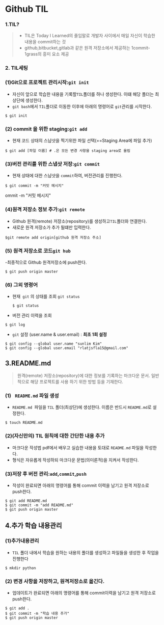 # Github TIL

### 1.TIL?

> - TIL은 Today I Learned의 줄임말로 개발자 사이에서 매일 자신이 학습한 내용을 commit하는 것
> - github,bitbucket,gitlab과  같은 원격 저장소에서 제공하는 1commit-1grass의 흥미 요소 제공

### 2. TIL세팅

### (1)Git으로 프로젝트 관리시작:`git init`

- 자신이 앞으로 학습한 내용을 기록할`TIL`폴더를 하나 생성한다. 이떄 해당 폴더는 최상단에 생성한다.
- `git bash`에서 `TIL`폴더로 이동한 이후에 아래의 명령어로 `git`관리를 시작한다.

```$ git init```

 ### (2) commit 을 위한 staging:`git add`

- 현재 코드 상태의 스냡샷을 찍기위한 파일 선택(==Staging Area에 파일 추가)

``` $gi
$ git add [파일 이름] # .은 모든 변경 사항을 staging area로 올림
```





### (3)버전 관리를 위한 스냅샷 저장:`git commit`

- 현재 상태에 대한 스냡샷을 `commit`하여, 버전관리를 진행한다.



 ```$git c
$ git commit -m "커밋 메시지"
 ```

ommit -m "커밋 메시지"



### (4)원격 저장소 정보 추가:`git remote`

- Github 원격(remote) 저장소(repository)를 생성하고`TIL`폴더와 연결한다.
- 새로운 원격 저장소가 추가 될떄만 입력한다.

```$git remote add 
$git remote add origin[github 원격 저장소 주소]
```



### (5) 원격 저장소로 코드`git hub`

-최종적으로 Github 원격저장소에 push한다.

```$git
$ git push origin master
```



### (6) 그외 명령어

- 현재` git` 의 상태를 조회 `git status`

  ```$
  $ git status
  ```

  

- 버전 관리 이력을 조회

```$
$ git log
```

- `git` 설정 (user.name & user.email) : **최초 1회 설정**

```$
$ git config --global user.name "sunlim Kim"
$ git config --global user.email "rlatjsfla15@gmail.com"
```

## 3.README.md

> 원격(remote) 저장소(repository)에 대한 정보를 기록하는 마크다운 문서. 일반적으로 해당 프로젝트를 사용 하기 위한 방법 등을 기재한다.

### (1) ` README.md` 파일 생성

- `README.md `파일을 `TIL` 폴더(최상단)에 생성한다. 이름은 반드시 `README.md`로 설정한다.

```$
$ touch README.md
```



### (2)(자신만의) TIL 원칙에 대한 간단한 내용 추가

- 마크다운 작성법 pdf에서 배우고 실습한 내용을 토대로 `README.md` 파일을 작성한다.
- 형식은 자유롭게 작성하되 마크다운 문법(의미론적)을 지켜서 작성한다.



### (3)저장 후 버전 관리:`add`,`commit`,`push`

- 작성이 완료되면 아래의 명령어를 통해 commit 이력을 남기고 원격 저장소로 push한다.

```$
$ git add README.md
$ git commit -m "add README.md"
$ git push origin master
```



## 4.추가 학습 내용관리

### (1)추가내용관리

- `TIL` 폴더 내에서 학습을 원하는 내용의 폴더를 생성하고 파일들을 생성한 후 작업을 진행한다

```$
$ mkdir python
```



### (2) 변경 사항을 저장하고, 원격저장소로 옮긴다.

- 업데이트가 완료되면 아래의 명령어를 통해 commit이력을 남기고 원격 저장소로 push한다.

```$
$ git add .
$ git commit -m "학습 내용 추가"
$ git push origin master
```

